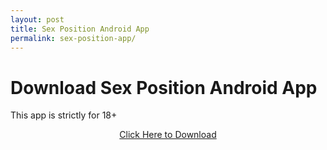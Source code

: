 ```yaml
---
layout: post
title: Sex Position Android App
permalink: sex-position-app/
---
```


<div class="jumbotron">
  <h1>Download Sex Position Android App </h1>
  <p>This app is strictly for 18+ </p>
<center><a class="btn btn-primary btn-lg" href="http://goo.gl/GL0S6X" role="button">Click Here to Download</a><br/>
</div>

